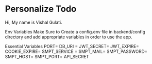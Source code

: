 # Personalize Todo
Hi, My name is Vishal Gulati.



Env Variables
Make Sure to Create a config.env file in backend/config directory and add appropriate variables in order to use the app.

Essential Variables 
PORT= 
DB_URI = 
JWT_SECRET= 
JWT_EXPIRE= 
COOKIE_EXPIRE= 
SMPT_SERVICE = 
SMPT_MAIL= 
SMPT_PASSWORD= 
SMPT_HOST= 
SMPT_PORT= 
API_SECRET 
